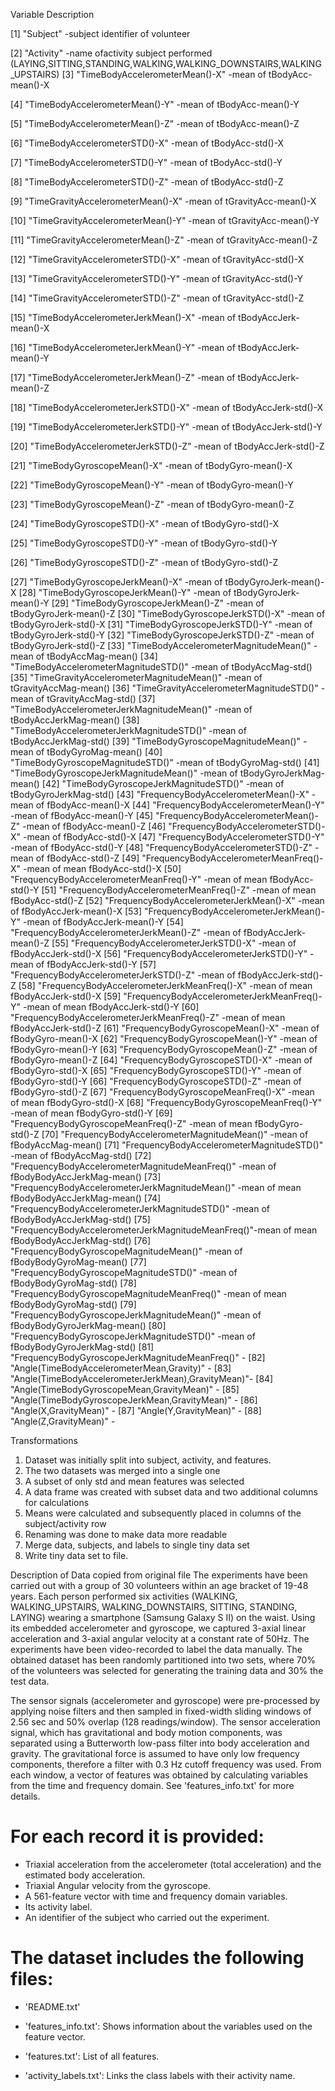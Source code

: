 Variable                                                 Description


[1] "Subject"                                          -subject identifier of volunteer

[2] "Activity"                                         -name ofactivity subject performed
(LAYING,SITTING,STANDING,WALKING,WALKING_DOWNSTAIRS,WALKING_UPSTAIRS)
[3] "TimeBodyAccelerometerMean()-X"                    -mean of tBodyAcc-mean()-X

[4] "TimeBodyAccelerometerMean()-Y"                    -mean of tBodyAcc-mean()-Y

[5] "TimeBodyAccelerometerMean()-Z"                    -mean of tBodyAcc-mean()-Z

[6] "TimeBodyAccelerometerSTD()-X"                     -mean of tBodyAcc-std()-X

[7] "TimeBodyAccelerometerSTD()-Y"                     -mean of tBodyAcc-std()-Y

[8] "TimeBodyAccelerometerSTD()-Z"                     -mean of tBodyAcc-std()-Z

[9] "TimeGravityAccelerometerMean()-X"                 -mean of tGravityAcc-mean()-X

[10] "TimeGravityAccelerometerMean()-Y"                 -mean of tGravityAcc-mean()-Y

[11] "TimeGravityAccelerometerMean()-Z"                 -mean of tGravityAcc-mean()-Z

[12] "TimeGravityAccelerometerSTD()-X"                  -mean of tGravityAcc-std()-X

[13] "TimeGravityAccelerometerSTD()-Y"                  -mean of tGravityAcc-std()-Y

[14] "TimeGravityAccelerometerSTD()-Z"                  -mean of tGravityAcc-std()-Z

[15] "TimeBodyAccelerometerJerkMean()-X"                -mean of tBodyAccJerk-mean()-X

[16] "TimeBodyAccelerometerJerkMean()-Y"                -mean of tBodyAccJerk-mean()-Y

[17] "TimeBodyAccelerometerJerkMean()-Z"                -mean of tBodyAccJerk-mean()-Z

[18] "TimeBodyAccelerometerJerkSTD()-X"                 -mean of tBodyAccJerk-std()-X

[19] "TimeBodyAccelerometerJerkSTD()-Y"                 -mean of tBodyAccJerk-std()-Y

[20] "TimeBodyAccelerometerJerkSTD()-Z"                 -mean of tBodyAccJerk-std()-Z

[21] "TimeBodyGyroscopeMean()-X"                        -mean of tBodyGyro-mean()-X

[22] "TimeBodyGyroscopeMean()-Y"                        -mean of tBodyGyro-mean()-Y

[23] "TimeBodyGyroscopeMean()-Z"                        -mean of tBodyGyro-mean()-Z

[24] "TimeBodyGyroscopeSTD()-X"                         -mean of tBodyGyro-std()-X

[25] "TimeBodyGyroscopeSTD()-Y"                         -mean of tBodyGyro-std()-Y

[26] "TimeBodyGyroscopeSTD()-Z"                         -mean of tBodyGyro-std()-Z

[27] "TimeBodyGyroscopeJerkMean()-X"                    -mean of tBodyGyroJerk-mean()-X
[28] "TimeBodyGyroscopeJerkMean()-Y"                    -mean of tBodyGyroJerk-mean()-Y
[29] "TimeBodyGyroscopeJerkMean()-Z"                    -mean of tBodyGyroJerk-mean()-Z
[30] "TimeBodyGyroscopeJerkSTD()-X"                     -mean of tBodyGyroJerk-std()-X
[31] "TimeBodyGyroscopeJerkSTD()-Y"                     -mean of tBodyGyroJerk-std()-Y
[32] "TimeBodyGyroscopeJerkSTD()-Z"                     -mean of tBodyGyroJerk-std()-Z
[33] "TimeBodyAccelerometerMagnitudeMean()"             -mean of tBodyAccMag-mean()
[34] "TimeBodyAccelerometerMagnitudeSTD()"              -mean of tBodyAccMag-std()
[35] "TimeGravityAccelerometerMagnitudeMean()"          -mean of tGravityAccMag-mean()
[36] "TimeGravityAccelerometerMagnitudeSTD()"           -mean of tGravityAccMag-std()
[37] "TimeBodyAccelerometerJerkMagnitudeMean()"         -mean of tBodyAccJerkMag-mean()
[38] "TimeBodyAccelerometerJerkMagnitudeSTD()"          -mean of tBodyAccJerkMag-std()
[39] "TimeBodyGyroscopeMagnitudeMean()"                 -mean of tBodyGyroMag-mean()
[40] "TimeBodyGyroscopeMagnitudeSTD()"                  -mean of tBodyGyroMag-std()
[41] "TimeBodyGyroscopeJerkMagnitudeMean()"             -mean of tBodyGyroJerkMag-mean()
[42] "TimeBodyGyroscopeJerkMagnitudeSTD()"              -mean of tBodyGyroJerkMag-std()
[43] "FrequencyBodyAccelerometerMean()-X"               -mean of fBodyAcc-mean()-X
[44] "FrequencyBodyAccelerometerMean()-Y"               -mean of fBodyAcc-mean()-Y
[45] "FrequencyBodyAccelerometerMean()-Z"               -mean of fBodyAcc-mean()-Z
[46] "FrequencyBodyAccelerometerSTD()-X"                -mean of fBodyAcc-std()-X
[47] "FrequencyBodyAccelerometerSTD()-Y"                -mean of fBodyAcc-std()-Y
[48] "FrequencyBodyAccelerometerSTD()-Z"                -mean of fBodyAcc-std()-Z
[49] "FrequencyBodyAccelerometerMeanFreq()-X"           -mean of mean fBodyAcc-std()-X
[50] "FrequencyBodyAccelerometerMeanFreq()-Y"           -mean of mean fBodyAcc-std()-Y
[51] "FrequencyBodyAccelerometerMeanFreq()-Z"           -mean of mean fBodyAcc-std()-Z
[52] "FrequencyBodyAccelerometerJerkMean()-X"           -mean of fBodyAccJerk-mean()-X
[53] "FrequencyBodyAccelerometerJerkMean()-Y"           -mean of fBodyAccJerk-mean()-Y
[54] "FrequencyBodyAccelerometerJerkMean()-Z"           -mean of fBodyAccJerk-mean()-Z
[55] "FrequencyBodyAccelerometerJerkSTD()-X"            -mean of fBodyAccJerk-std()-X
[56] "FrequencyBodyAccelerometerJerkSTD()-Y"            -mean of fBodyAccJerk-std()-Y
[57] "FrequencyBodyAccelerometerJerkSTD()-Z"            -mean of fBodyAccJerk-std()-Z
[58] "FrequencyBodyAccelerometerJerkMeanFreq()-X"       -mean of mean fBodyAccJerk-std()-X
[59] "FrequencyBodyAccelerometerJerkMeanFreq()-Y"       -mean of mean fBodyAccJerk-std()-Y
[60] "FrequencyBodyAccelerometerJerkMeanFreq()-Z"       -mean of mean fBodyAccJerk-std()-Z
[61] "FrequencyBodyGyroscopeMean()-X"                   -mean of fBodyGyro-mean()-X
[62] "FrequencyBodyGyroscopeMean()-Y"                   -mean of fBodyGyro-mean()-Y
[63] "FrequencyBodyGyroscopeMean()-Z"                   -mean of fBodyGyro-mean()-Z
[64] "FrequencyBodyGyroscopeSTD()-X"                    -mean of fBodyGyro-std()-X
[65] "FrequencyBodyGyroscopeSTD()-Y"                    -mean of fBodyGyro-std()-Y
[66] "FrequencyBodyGyroscopeSTD()-Z"                    -mean of fBodyGyro-std()-Z
[67] "FrequencyBodyGyroscopeMeanFreq()-X"               -mean of mean fBodyGyro-std()-X
[68] "FrequencyBodyGyroscopeMeanFreq()-Y"               -mean of mean fBodyGyro-std()-Y
[69] "FrequencyBodyGyroscopeMeanFreq()-Z"               -mean of mean fBodyGyro-std()-Z
[70] "FrequencyBodyAccelerometerMagnitudeMean()"        -mean of fBodyAccMag-mean()
[71] "FrequencyBodyAccelerometerMagnitudeSTD()"         -mean of fBodyAccMag-std()
[72] "FrequencyBodyAccelerometerMagnitudeMeanFreq()"    -mean of fBodyBodyAccJerkMag-mean()
[73] "FrequencyBodyAccelerometerJerkMagnitudeMean()"    -mean of mean fBodyBodyAccJerkMag-mean()
[74] "FrequencyBodyAccelerometerJerkMagnitudeSTD()"     -mean of fBodyBodyAccJerkMag-std()
[75] "FrequencyBodyAccelerometerJerkMagnitudeMeanFreq()"-mean of mean fBodyBodyAccJerkMag-std()
[76] "FrequencyBodyGyroscopeMagnitudeMean()"            -mean of fBodyBodyGyroMag-mean()
[77] "FrequencyBodyGyroscopeMagnitudeSTD()"             -mean of fBodyBodyGyroMag-std()
[78] "FrequencyBodyGyroscopeMagnitudeMeanFreq()"        -mean of mean fBodyBodyGyroMag-std()
[79] "FrequencyBodyGyroscopeJerkMagnitudeMean()"        -mean of fBodyBodyGyroJerkMag-mean()
[80] "FrequencyBodyGyroscopeJerkMagnitudeSTD()"         -mean of fBodyBodyGyroJerkMag-std()
[81] "FrequencyBodyGyroscopeJerkMagnitudeMeanFreq()"    -
[82] "Angle(TimeBodyAccelerometerMean,Gravity)"         -
[83] "Angle(TimeBodyAccelerometerJerkMean),GravityMean)"-
[84] "Angle(TimeBodyGyroscopeMean,GravityMean)"         -
[85] "Angle(TimeBodyGyroscopeJerkMean,GravityMean)"     -
[86] "Angle(X,GravityMean)"                             -
[87] "Angle(Y,GravityMean)"                             -
[88] "Angle(Z,GravityMean)" -



Transformations
1.	Dataset was initially split into subject, activity, and features. 
2.	The two datasets was merged into a single one
3.	A subset of only std and mean features was selected
4.	A data frame was created with subset data and two additional columns for calculations
5.	Means were calculated and subsequently placed in columns of the subject/activity row
6.	Renaming was done to make data more readable
7.	Merge data, subjects, and labels to single tiny data set
8.	Write tiny data set to file.


Description of Data copied from original file
The experiments have been carried out with a group of 30 volunteers within an age bracket of 19-48 years. Each person performed six activities (WALKING, WALKING_UPSTAIRS, WALKING_DOWNSTAIRS, SITTING, STANDING, LAYING) wearing a smartphone (Samsung Galaxy S II) on the waist. Using its embedded accelerometer and gyroscope, we captured 3-axial linear acceleration and 3-axial angular velocity at a constant rate of 50Hz. The experiments have been video-recorded to label the data manually. The obtained dataset has been randomly partitioned into two sets, where 70% of the volunteers was selected for generating the training data and 30% the test data. 

The sensor signals (accelerometer and gyroscope) were pre-processed by applying noise filters and then sampled in fixed-width sliding windows of 2.56 sec and 50% overlap (128 readings/window). The sensor acceleration signal, which has gravitational and body motion components, was separated using a Butterworth low-pass filter into body acceleration and gravity. The gravitational force is assumed to have only low frequency components, therefore a filter with 0.3 Hz cutoff frequency was used. From each window, a vector of features was obtained by calculating variables from the time and frequency domain. See 'features_info.txt' for more details. 

For each record it is provided:
======================================

- Triaxial acceleration from the accelerometer (total acceleration) and the estimated body acceleration.
- Triaxial Angular velocity from the gyroscope. 
- A 561-feature vector with time and frequency domain variables. 
- Its activity label. 
- An identifier of the subject who carried out the experiment.

The dataset includes the following files:
=========================================

- 'README.txt'

- 'features_info.txt': Shows information about the variables used on the feature vector.

- 'features.txt': List of all features.

- 'activity_labels.txt': Links the class labels with their activity name.
